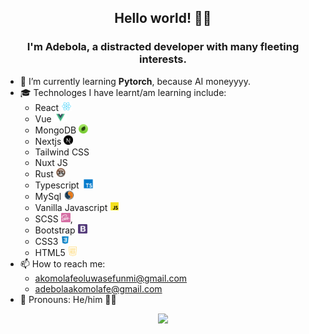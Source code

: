 <h2 align=center>
	Hello world! 👋🏿
</h2>
<h3 align=center width=20>I'm Adebola, a distracted developer with many fleeting interests.</h3>


- 🌱 I’m currently learning **Pytorch**, because AI moneyyyy.
- 🎓 Technologes I have learnt/am learning include:
     - React <img height=15 src=icons/react.png></img>
     - Vue <img height=15 src=icons/vue.png></img>
     - MongoDB <img height=15 src=icons/mongo.png></img>
     - Nextjs <img height=15 src=icons/next-js.png></img>
     - Tailwind CSS
     - Nuxt JS 
     - Rust <img height=15 src=icons/rust-logo-64x64.png></img>
     - Typescript <img height=15 src=icons/ts.png></img>
     - MySql <img height=15 src=icons/mysql.png></img>
     - Vanilla Javascript <img height=15 src=icons/js.png></img>
     - SCSS <img height=15 src=icons/sass.png></img>, 
     - Bootstrap <img height=15 src=icons/bootstrap.png></img>
     - CSS3 <img height=15 src=icons/css.png></img>
     - HTML5 <img height=15 src=icons/html.png></img>
- 📫 How to reach me: 
  - akomolafeoluwasefunmi@gmail.com
  - adebolaakomolafe@gmail.com
- 🌈 Pronouns: He/him 🧒🏿

<p align=center>
<img height=200 src="https://github-readme-stats.vercel.app/api/top-langs/?username=adebola-io&layout=compact"/>
</p>
